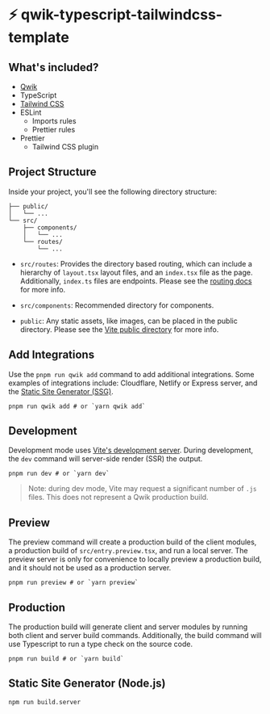 # ⚡️ qwik-typescript-tailwindcss-template

## What's included?

- [Qwik](https://qwik.builder.io/)
- TypeScript
- [Tailwind CSS](https://tailwindcss.com/)
- ESLint
    - Imports rules
    - Prettier rules
- Prettier
    - Tailwind CSS plugin

## Project Structure

Inside your project, you'll see the following directory structure:

```
├── public/
│   └── ...
└── src/
    ├── components/
    │   └── ...
    └── routes/
        └── ...
```

- `src/routes`: Provides the directory based routing, which can include a hierarchy of `layout.tsx` layout files, and
  an `index.tsx` file as the page. Additionally, `index.ts` files are endpoints. Please see
  the [routing docs](https://qwik.builder.io/qwikcity/routing/overview/) for more info.

- `src/components`: Recommended directory for components.

- `public`: Any static assets, like images, can be placed in the public directory. Please see
  the [Vite public directory](https://vitejs.dev/guide/assets.html#the-public-directory) for more info.

## Add Integrations

Use the `pnpm run qwik add` command to add additional integrations. Some examples of integrations include: Cloudflare,
Netlify or Express server, and
the [Static Site Generator (SSG)](https://qwik.builder.io/qwikcity/static-site-generation/static-site-config/).

```shell
pnpm run qwik add # or `yarn qwik add`
```

## Development

Development mode uses [Vite's development server](https://vitejs.dev/). During development, the `dev` command will
server-side render (SSR) the output.

```shell
pnpm run dev # or `yarn dev`
```

> Note: during dev mode, Vite may request a significant number of `.js` files. This does not represent a Qwik production
> build.

## Preview

The preview command will create a production build of the client modules, a production build of `src/entry.preview.tsx`,
and run a local server. The preview server is only for convenience to locally preview a production build, and it should
not be used as a production server.

```shell
pnpm run preview # or `yarn preview`
```

## Production

The production build will generate client and server modules by running both client and server build commands.
Additionally, the build command will use Typescript to run a type check on the source code.

```shell
pnpm run build # or `yarn build`
```

## Static Site Generator (Node.js)

```
npm run build.server
```
